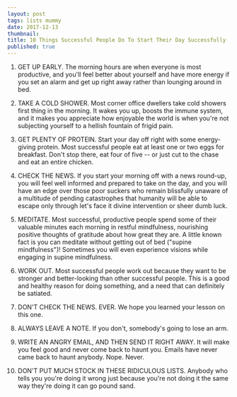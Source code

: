 ```yaml
---
layout: post
tags: lists mummy
date: 2017-12-13
thumbnail:
title: 10 Things Successful People Do To Start Their Day Successfully
published: true
---
```


1. GET UP EARLY. The morning hours are when everyone is most productive, and
you'll feel better about yourself and have more energy if you set an alarm
and get up right away rather than lounging around in bed.

2. TAKE A COLD SHOWER. Most corner office dwellers take cold showers first thing in the morning.
It wakes you up, boosts the immune system, and it makes you appreciate how enjoyable the
world is when you're not subjecting yourself to a hellish fountain of frigid pain.

3. GET PLENTY OF PROTEIN. Start your day off right with some energy-giving protein. Most
successful people eat at least one or two eggs for breakfast. Don't stop there, eat four of five -- or just cut to the chase and eat an entire chicken.

4. CHECK THE NEWS. If you start your morning off with a news round-up, you will
feel well informed and prepared to take on the day, and you will have an edge over those poor suckers who remain blissfully unaware of a multitude
of pending catastrophes that humanity will be able to escape only through let's face it divine intervention or sheer dumb luck.

5. MEDITATE. Most successful, productive people spend some of their valuable minutes
each morning in restful mindfulness, nourishing positive thoughts of gratitude about
how great they are. A little known fact is you can meditate without getting out of bed ("supine mindfulness")!
Sometimes you will even experience visions while engaging in supine mindfulness.

6. WORK OUT. Most successful people work out because they want to be stronger and better-looking than other successful people. This is a good and healthy reason for doing something, and a need that can definitely be satiated.

7. DON'T CHECK THE NEWS. EVER. We hope you learned your lesson on this one.

8. ALWAYS LEAVE A NOTE. If you don't, somebody's going to lose an arm.

9. WRITE AN ANGRY EMAIL, AND THEN SEND IT RIGHT AWAY. It will make you feel good and never come back to haunt you. Emails have never came back to haunt anybody. Nope. Never.

10. DON'T PUT MUCH STOCK IN THESE RIDICULOUS LISTS. Anybody who tells you you're doing it wrong just because you're not doing it the same way they're doing it can go pound sand.
